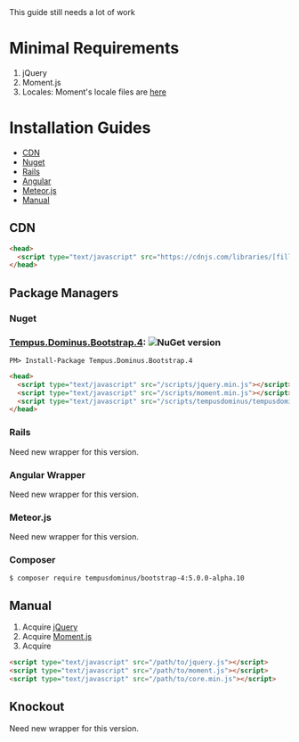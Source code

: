 <div class="alert alert-warning">
    This guide still needs a lot of work
</div>

# Minimal Requirements

1. jQuery
2. Moment.js
3. Locales: Moment's locale files are [here](https://github.com/moment/moment/tree/master/locale)

# Installation Guides
* [CDN](#cdn)
* [Nuget](#nuget)
* [Rails](#rails-)
* [Angular](#angular-wrapper)
* [Meteor.js](#meteorjs)
* [Manual](#manual)

## CDN
```html
<head>
  <script type="text/javascript" src="https://cdnjs.com/libraries/[fill-in].js"></script>
</head>
```

## Package Managers

### Nuget

### [Tempus.Dominus.Bootstrap.4](https://www.nuget.org/packages/Tempus.Dominus.Bootstrap.4/): ![NuGet version](https://badge.fury.io/nu/Tempus.Dominus.Bootstrap.4.png)

    PM> Install-Package Tempus.Dominus.Bootstrap.4


```html
<head>
  <script type="text/javascript" src="/scripts/jquery.min.js"></script>
  <script type="text/javascript" src="/scripts/moment.min.js"></script>
  <script type="text/javascript" src="/scripts/tempusdominus/tempusdominus-bootstrap-4.js"></script>
</head>
```

### Rails

Need new wrapper for this version.

### Angular Wrapper
Need new wrapper for this version.

### Meteor.js

Need new wrapper for this version.

### Composer

    $ composer require tempusdominus/bootstrap-4:5.0.0-alpha.10

## Manual

1. Acquire [jQuery](http://jquery.com)
2. Acquire [Moment.js](https://github.com/moment/moment)
3. Acquire 
```html
<script type="text/javascript" src="/path/to/jquery.js"></script>
<script type="text/javascript" src="/path/to/moment.js"></script>
<script type="text/javascript" src="/path/to/core.min.js"></script>
```

## Knockout

Need new wrapper for this version.
